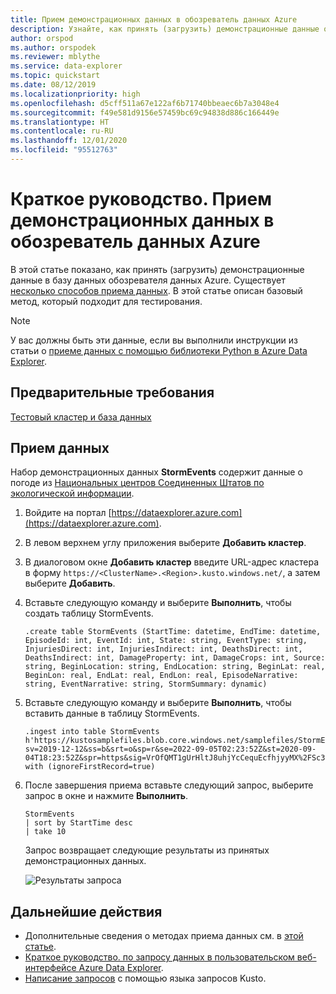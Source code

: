 ```yaml
---
title: Прием демонстрационных данных в обозреватель данных Azure
description: Узнайте, как принять (загрузить) демонстрационные данные о погоде в обозреватель данных Azure.
author: orspod
ms.author: orspodek
ms.reviewer: mblythe
ms.service: data-explorer
ms.topic: quickstart
ms.date: 08/12/2019
ms.localizationpriority: high
ms.openlocfilehash: d5cff511a67e122af6b71740bbeaec6b7a3048e4
ms.sourcegitcommit: f49e581d9156e57459bc69c94838d886c166449e
ms.translationtype: HT
ms.contentlocale: ru-RU
ms.lasthandoff: 12/01/2020
ms.locfileid: "95512763"
---
```

# <a name="quickstart-ingest-sample-data-into-azure-data-explorer"></a>Краткое руководство. Прием демонстрационных данных в обозреватель данных Azure

В этой статье показано, как принять (загрузить) демонстрационные данные в базу данных обозревателя данных Azure. Существует [несколько способов приема данных](ingest-data-overview.md). В этой статье описан базовый метод, который подходит для тестирования.

> [!NOTE]
> У вас должны быть эти данные, если вы выполнили инструкции из статьи о [приеме данных с помощью библиотеки Python в Azure Data Explorer](python-ingest-data.md).

## <a name="prerequisites"></a>Предварительные требования

[Тестовый кластер и база данных](create-cluster-database-portal.md)

## <a name="ingest-data"></a>Прием данных

Набор демонстрационных данных **StormEvents** содержит данные о погоде из [Национальных центров Соединенных Штатов по экологической информации](https://www.ncdc.noaa.gov/stormevents/).

1. Войдите на портал [https://dataexplorer.azure.com](https://dataexplorer.azure.com).

1. В левом верхнем углу приложения выберите **Добавить кластер**.

1. В диалоговом окне **Добавить кластер** введите URL-адрес кластера в форму `https://<ClusterName>.<Region>.kusto.windows.net/`, а затем выберите **Добавить**.

1. Вставьте следующую команду и выберите **Выполнить**, чтобы создать таблицу StormEvents.

    ```Kusto
    .create table StormEvents (StartTime: datetime, EndTime: datetime, EpisodeId: int, EventId: int, State: string, EventType: string, InjuriesDirect: int, InjuriesIndirect: int, DeathsDirect: int, DeathsIndirect: int, DamageProperty: int, DamageCrops: int, Source: string, BeginLocation: string, EndLocation: string, BeginLat: real, BeginLon: real, EndLat: real, EndLon: real, EpisodeNarrative: string, EventNarrative: string, StormSummary: dynamic)
    ```
1. Вставьте следующую команду и выберите **Выполнить**, чтобы вставить данные в таблицу StormEvents.

    ```Kusto
    .ingest into table StormEvents h'https://kustosamplefiles.blob.core.windows.net/samplefiles/StormEvents.csv?sv=2019-12-12&ss=b&srt=o&sp=r&se=2022-09-05T02:23:52Z&st=2020-09-04T18:23:52Z&spr=https&sig=VrOfQMT1gUrHltJ8uhjYcCequEcfhjyyMX%2FSc3xsCy4%3D' with (ignoreFirstRecord=true)
    ```

1. После завершения приема вставьте следующий запрос, выберите запрос в окне и нажмите **Выполнить**.

    ```Kusto
    StormEvents
    | sort by StartTime desc
    | take 10
    ```
    Запрос возвращает следующие результаты из принятых демонстрационных данных.

    ![Результаты запроса](media/ingest-sample-data/query-results.png)

## <a name="next-steps"></a>Дальнейшие действия

* Дополнительные сведения о методах приема данных см. в [этой статье](ingest-data-overview.md).
* [Краткое руководство. по запросу данных в пользовательском веб-интерфейсе Azure Data Explorer](web-query-data.md).
* [Написание запросов](write-queries.md) с помощью языка запросов Kusto.
